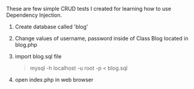 These are few simple CRUD tests I created for learning how to use Dependency Injection. 


1. Create database called 'blog'


2. Change values of username, password inside of Class Blog located in blog.php


3. import blog.sql file 
	> mysql -h localhost -u root -p < blog.sql

4. open index.php in web browser

